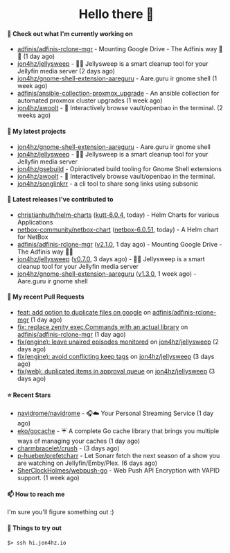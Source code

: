 <h1 align=center>Hello there 👋</h1>

#### 👷 Check out what I'm currently working on

- [adfinis/adfinis-rclone-mgr](https://github.com/adfinis/adfinis-rclone-mgr) - Mounting Google Drive - The Adfinis way 🧙✨ (1 day ago)
- [jon4hz/jellysweep](https://github.com/jon4hz/jellysweep) - 🧹🪼 Jellysweep is a smart cleanup tool for your Jellyfin media server (2 days ago)
- [jon4hz/gnome-shell-extension-aareguru](https://github.com/jon4hz/gnome-shell-extension-aareguru) - Aare.guru ir gnome shell (1 week ago)
- [adfinis/ansible-collection-proxmox_upgrade](https://github.com/adfinis/ansible-collection-proxmox_upgrade) - An ansible collection for automated proxmox cluster upgrades (1 week ago)
- [jon4hz/awoolt](https://github.com/jon4hz/awoolt) - 🐺 Interactively browse vault/openbao in the terminal. (2 weeks ago)

#### 🌱 My latest projects

- [jon4hz/gnome-shell-extension-aareguru](https://github.com/jon4hz/gnome-shell-extension-aareguru) - Aare.guru ir gnome shell
- [jon4hz/jellysweep](https://github.com/jon4hz/jellysweep) - 🧹🪼 Jellysweep is a smart cleanup tool for your Jellyfin media server
- [jon4hz/gsebuild](https://github.com/jon4hz/gsebuild) - Opinionated build tooling for Gnome Shell extensions
- [jon4hz/awoolt](https://github.com/jon4hz/awoolt) - 🐺 Interactively browse vault/openbao in the terminal.
- [jon4hz/songlinkrr](https://github.com/jon4hz/songlinkrr) - a cli tool to share song links using subsonic

#### 🔭 Latest releases I've contributed to

- [christianhuth/helm-charts](https://github.com/christianhuth/helm-charts) ([kutt-6.0.4](https://github.com/christianhuth/helm-charts/releases/tag/kutt-6.0.4), today) - Helm Charts for various Applications
- [netbox-community/netbox-chart](https://github.com/netbox-community/netbox-chart) ([netbox-6.0.51](https://github.com/netbox-community/netbox-chart/releases/tag/netbox-6.0.51), today) - A Helm chart for NetBox
- [adfinis/adfinis-rclone-mgr](https://github.com/adfinis/adfinis-rclone-mgr) ([v2.1.0](https://github.com/adfinis/adfinis-rclone-mgr/releases/tag/v2.1.0), 1 day ago) - Mounting Google Drive - The Adfinis way 🧙✨
- [jon4hz/jellysweep](https://github.com/jon4hz/jellysweep) ([v0.7.0](https://github.com/jon4hz/jellysweep/releases/tag/v0.7.0), 3 days ago) - 🧹🪼 Jellysweep is a smart cleanup tool for your Jellyfin media server
- [jon4hz/gnome-shell-extension-aareguru](https://github.com/jon4hz/gnome-shell-extension-aareguru) ([v1.3.0](https://github.com/jon4hz/gnome-shell-extension-aareguru/releases/tag/v1.3.0), 1 week ago) - Aare.guru ir gnome shell

#### 🔨 My recent Pull Requests

- [feat: add option to duplicate files on google](https://github.com/adfinis/adfinis-rclone-mgr/pull/24) on [adfinis/adfinis-rclone-mgr](https://github.com/adfinis/adfinis-rclone-mgr) (1 day ago)
- [fix: replace zenity exec.Commands with an actual library](https://github.com/adfinis/adfinis-rclone-mgr/pull/23) on [adfinis/adfinis-rclone-mgr](https://github.com/adfinis/adfinis-rclone-mgr) (1 day ago)
- [fix(engine): leave unaired episodes monitored](https://github.com/jon4hz/jellysweep/pull/18) on [jon4hz/jellysweep](https://github.com/jon4hz/jellysweep) (2 days ago)
- [fix(engine): avoid conflicting keep tags](https://github.com/jon4hz/jellysweep/pull/17) on [jon4hz/jellysweep](https://github.com/jon4hz/jellysweep) (3 days ago)
- [fix(web): duplicated items in approval queue](https://github.com/jon4hz/jellysweep/pull/16) on [jon4hz/jellysweep](https://github.com/jon4hz/jellysweep) (3 days ago)

#### ⭐ Recent Stars

- [navidrome/navidrome](https://github.com/navidrome/navidrome) - 🎧☁️ Your Personal Streaming Service (1 day ago)
- [eko/gocache](https://github.com/eko/gocache) - ☔️ A complete Go cache library that brings you multiple ways of managing your caches (1 day ago)
- [charmbracelet/crush](https://github.com/charmbracelet/crush) -  (3 days ago)
- [p-hueber/prefetcharr](https://github.com/p-hueber/prefetcharr) - Let Sonarr fetch the next season of a show you are watching on Jellyfin/Emby/Plex. (6 days ago)
- [SherClockHolmes/webpush-go](https://github.com/SherClockHolmes/webpush-go) - Web Push API Encryption with VAPID support. (1 week ago)

#### 📫 How to reach me
I'm sure you'll figure something out :)

#### 👀 Things to try out
```
$> ssh hi.jon4hz.io
```